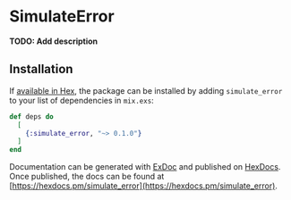 # SimulateError

**TODO: Add description**

## Installation

If [available in Hex](https://hex.pm/docs/publish), the package can be installed
by adding `simulate_error` to your list of dependencies in `mix.exs`:

```elixir
def deps do
  [
    {:simulate_error, "~> 0.1.0"}
  ]
end
```

Documentation can be generated with [ExDoc](https://github.com/elixir-lang/ex_doc)
and published on [HexDocs](https://hexdocs.pm). Once published, the docs can
be found at [https://hexdocs.pm/simulate_error](https://hexdocs.pm/simulate_error).

